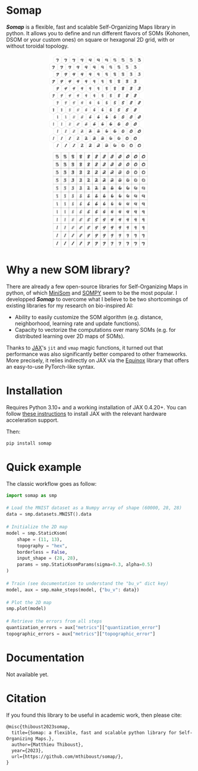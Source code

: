 # Somap

***Somap*** is a flexible, fast and scalable Self-Organizing Maps library in python. It allows you to define and run different flavors of SOMs (Kohonen, DSOM or your custom ones) on square or hexagonal 2D grid, with or without toroidal topology.

<p align="center">
    <img src="docs/som_on_mnist_hex.png">
    &nbsp;&nbsp;&nbsp;&nbsp;
    <img src="docs/som_on_mnist_square.png">
</p>

# Why a new SOM library?

There are already a few open-source libraries for Self-Organizing Maps in python, of which [MiniSom](https://github.com/JustGlowing/minisom) and [SOMPY](https://github.com/sevamoo/SOMPY) seem to be the most popular. I developped ***Somap*** to overcome what I believe to be two shortcomings of existing libraries for my research on bio-inspired AI: 
- Ability to easily customize the SOM algorithm (e.g. distance, neighborhood, learning rate and update functions).
- Capacity to vectorize the computations over many SOMs (e.g. for distributed learning over 2D maps of SOMs).

Thanks to [JAX](https://github.com/google/jax)'s `jit` and `vmap` magic functions, it turned out that performance was also significantly better compared to other frameworks. More precisely, it relies indirectly on JAX via the [Equinox](https://github.com/patrick-kidger/equinox) library that offers an easy-to-use PyTorch-like syntax.

# Installation

Requires Python 3.10+ and a working installation of JAX 0.4.20+. You can follow [these instructions](https://github.com/google/jax#installation) to install JAX with the relevant hardware acceleration support.

Then:

```bash
pip install somap
```

# Quick example

The classic workflow goes as follow:
```python
import somap as smp

# Load the MNIST dataset as a Numpy array of shape (60000, 28, 28)
data = smp.datasets.MNIST().data

# Initialize the 2D map
model = smp.StaticKsom(
    shape = (11, 13), 
    topography = "hex", 
    borderless = False, 
    input_shape = (28, 28), 
    params = smp.StaticKsomParams(sigma=0.3, alpha=0.5)
)

# Train (see documentation to understand the "bu_v" dict key)
model, aux = smp.make_steps(model, {"bu_v": data})

# Plot the 2D map 
smp.plot(model)

# Retrieve the errors from all steps
quantization_errors = aux["metrics"]["quantization_error"]
topographic_errors = aux["metrics"]["topographic_error"]
```

# Documentation

Not available yet.

# Citation

If you found this library to be useful in academic work, then please cite:
```
@misc{thiboust2023somap,
  title={Somap: a flexible, fast and scalable python library for Self-Organizing Maps.},
  author={Matthieu Thiboust},
  year={2023},
  url={https://github.com/mthiboust/somap/},
}
```


